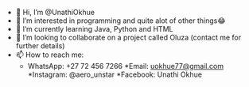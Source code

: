 - 👋 Hi, I’m @UnathiOkhue
- 👀 I’m interested in programming and quite alot of other things😂  
- 🌱 I’m currently learning Java, Python and HTML
- 💞️ I’m looking to collaborate on a project called Oluza (contact me for further details)
- 📫 How to reach me:
   * WhatsApp: +27 72 456 7266
   *Email: uokhue77@gmail.com
   *Instagram: @aero_unstar
   *Facebook: Unathi Okhue

<!---
UnathiOkhue/UnathiOkhue is a ✨ special ✨ repository because its `README.md` (this file) appears on your GitHub profile.
You can click the Preview link to take a look at your changes.
--->

